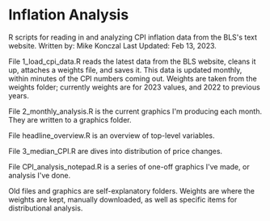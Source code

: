 # Inflation Analysis
R scripts for reading in and analyzing CPI inflation data from the BLS's text website.
Written by: Mike Konczal
Last Updated: Feb 13, 2023.
 
File 1_load_cpi_data.R reads the latest data from the BLS website, cleans it up, attaches a weights file, and saves it.
This data is updated monthly, within minutes of the CPI numbers coming out. Weights are taken from the weights folder; currently weights are for 2023 values, and 2022 to previous years.

File 2_monthly_analysis.R is the current graphics I'm producing each month. They are written to a graphics folder.

File headline_overview.R is an overview of top-level variables.

File 3_median_CPI.R are dives into distribution of price changes.
 
File CPI_analysis_notepad.R is a series of one-off graphics I've made, or analysis I've done.

Old files and graphics are self-explanatory folders. Weights are where the weights are kept, manually downloaded, as well as specific items for distributional analysis.